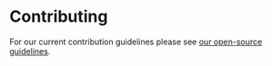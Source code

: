 # Contributing

For our current contribution guidelines please see [our open-source guidelines](https://lombiq.com/open-source-guidelines).
